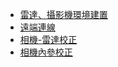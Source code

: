 - [雷達、攝影機環境建置](src/deploy/readme.md#雷達、攝影機環境建置)
- [遠端連線](src/deploy/readme.md#設定遠端連線)
- [相機-雷達校正](src/deploy/readme.md#相機-雷達校正)
- [相機內參校正](src/deploy/readme.md#相機內參校正)
